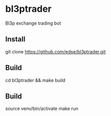 # bl3ptrader
Bl3p exchange trading bot

## Install
git clone https://github.com/edse/bl3ptrader.git

## Build
cd bl3ptrader && make build

## Build
source venv/bin/activate
make run
